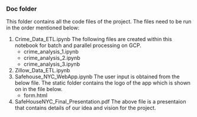 ### Doc folder

This folder contains all the code files of the project. The files need to be run in the order mentioned below:

1. Crime_Data_ETL.ipynb
    The following files are created within this notebook for batch and parallel processing on GCP.
    - crime_analysis_1.ipynb
    - crime_analysis_2.ipynb
    - crime_analysis_3.ipynb
2. Zillow_Data_ETL.ipynb
3. Safehouse_NYC_WebApp.ipynb
    The user input is obtained from the below file.
    The static folder contains the logo of the app which is shown on in the file below.
    - form.html
4. SafeHouseNYC_Final_Presentation.pdf
    The above file is a presentaion that contains details of our idea and vision for the project.
    
